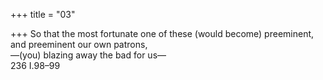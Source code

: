 +++
title = "03"

+++
So that the most fortunate one of these (would become) preeminent, and  preeminent our own patrons,  
—(you) blazing away the bad for us—  
236 I.98–99  